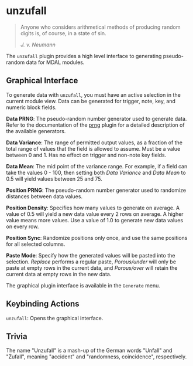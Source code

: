 # unzufall

> Anyone who considers arithmetical methods of producing random digits is, of course, in a state of sin.
>
> *J. v. Neumann*

The `unzufall` plugin provides a high level interface to generating pseudo-random data for MDAL modules.


## Graphical Interface

To generate data with `unzufall`, you must have an active selection in the current module view. Data can be generated for trigger, note, key, and numeric block fields.

**Data PRNG**: The pseudo-random number generator used to generate data. Refer to the documentation of the [prng](../prng/README.md) plugin for a detailed description of the available generators.

**Data Variance**: The range of permitted output values, as a fraction of the total range of values that the field is allowed to assume. Must be a value between 0 and 1. Has no effect on trigger and non-note key fields.

**Data Mean**: The mid point of the variance range. For example, if a field can take the values 0 - 100, then setting both *Data Variance* and *Data Mean* to 0.5 will yield values between 25 and 75.

**Position PRNG**: The pseudo-random number generator used to randomize distances between data values.

**Position Density**: Specifies how many values to generate on average. A value of 0.5 will yield a new data value every 2 rows on average. A higher value means more values. Use a value of 1.0 to generate new data values on every row.

**Position Sync**: Randomize positions only once, and use the same positions for all selected columns.

**Paste Mode**: Specify how the generated values will be pasted into the selection. *Replace* performs a regular paste, *Porous/under* will only be paste at empty rows in the current data, and *Porous/over* will retain the current data at empty rows in the new data.

The graphical plugin interface is available in the `Generate` menu.

## Keybinding Actions

`unzufall`: Opens the graphical interface.


## Trivia

The name "Unzufall" is a mash-up of the German words "Unfall" and "Zufall", meaning "accident" and "randomness, coincidence", respectively.
